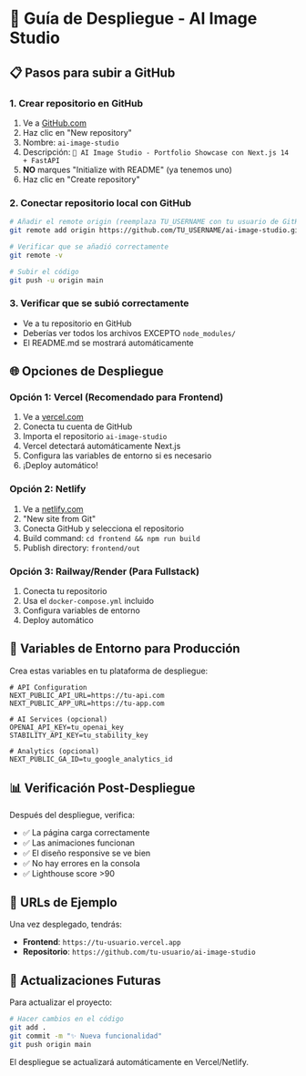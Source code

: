 # 🚀 Guía de Despliegue - AI Image Studio

## 📋 Pasos para subir a GitHub

### 1. Crear repositorio en GitHub
1. Ve a [GitHub.com](https://github.com)
2. Haz clic en "New repository"
3. Nombre: `ai-image-studio`
4. Descripción: `🎨 AI Image Studio - Portfolio Showcase con Next.js 14 + FastAPI`
5. **NO** marques "Initialize with README" (ya tenemos uno)
6. Haz clic en "Create repository"

### 2. Conectar repositorio local con GitHub
```bash
# Añadir el remote origin (reemplaza TU_USERNAME con tu usuario de GitHub)
git remote add origin https://github.com/TU_USERNAME/ai-image-studio.git

# Verificar que se añadió correctamente
git remote -v

# Subir el código
git push -u origin main
```

### 3. Verificar que se subió correctamente
- Ve a tu repositorio en GitHub
- Deberías ver todos los archivos EXCEPTO `node_modules/`
- El README.md se mostrará automáticamente

## 🌐 Opciones de Despliegue

### Opción 1: Vercel (Recomendado para Frontend)
1. Ve a [vercel.com](https://vercel.com)
2. Conecta tu cuenta de GitHub
3. Importa el repositorio `ai-image-studio`
4. Vercel detectará automáticamente Next.js
5. Configura las variables de entorno si es necesario
6. ¡Deploy automático!

### Opción 2: Netlify
1. Ve a [netlify.com](https://netlify.com)
2. "New site from Git"
3. Conecta GitHub y selecciona el repositorio
4. Build command: `cd frontend && npm run build`
5. Publish directory: `frontend/out`

### Opción 3: Railway/Render (Para Fullstack)
1. Conecta tu repositorio
2. Usa el `docker-compose.yml` incluido
3. Configura variables de entorno
4. Deploy automático

## 🔧 Variables de Entorno para Producción

Crea estas variables en tu plataforma de despliegue:

```env
# API Configuration
NEXT_PUBLIC_API_URL=https://tu-api.com
NEXT_PUBLIC_APP_URL=https://tu-app.com

# AI Services (opcional)
OPENAI_API_KEY=tu_openai_key
STABILITY_API_KEY=tu_stability_key

# Analytics (opcional)
NEXT_PUBLIC_GA_ID=tu_google_analytics_id
```

## 📊 Verificación Post-Despliegue

Después del despliegue, verifica:
- ✅ La página carga correctamente
- ✅ Las animaciones funcionan
- ✅ El diseño responsive se ve bien
- ✅ No hay errores en la consola
- ✅ Lighthouse score >90

## 🎯 URLs de Ejemplo

Una vez desplegado, tendrás:
- **Frontend**: `https://tu-usuario.vercel.app`
- **Repositorio**: `https://github.com/tu-usuario/ai-image-studio`

## 🔄 Actualizaciones Futuras

Para actualizar el proyecto:
```bash
# Hacer cambios en el código
git add .
git commit -m "✨ Nueva funcionalidad"
git push origin main
```

El despliegue se actualizará automáticamente en Vercel/Netlify. 